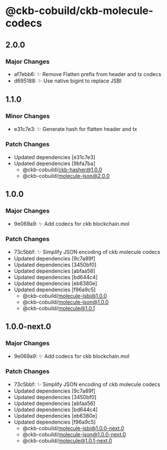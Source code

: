 # @ckb-cobuild/ckb-molecule-codecs

## 2.0.0

### Major Changes

- af7ebb6: :sparkles: Remove Flatten prefix from header and tx codecs
- d695188: :sparkles: Use native bigint to replace JSBI

## 1.1.0

### Minor Changes

- e31c7e3: :sparkles: Generate hash for flatten header and tx

### Patch Changes

- Updated dependencies [e31c7e3]
- Updated dependencies [9bfa7ba]
  - @ckb-cobuild/ckb-hasher@1.0.0
  - @ckb-cobuild/molecule-json@2.0.0

## 1.0.0

### Major Changes

- 9e069a9: :sparkles: Add codecs for ckb blockchain.mol

### Patch Changes

- 73c5bbf: :sparkles: Simplify JSON encoding of ckb molecule codecs
- Updated dependencies [9c7a89f]
- Updated dependencies [3450bf0]
- Updated dependencies [abfaa56]
- Updated dependencies [bd644c4]
- Updated dependencies [eb6380e]
- Updated dependencies [f96a9c5]
  - @ckb-cobuild/molecule-jsbi@1.0.0
  - @ckb-cobuild/molecule-json@1.0.0
  - @ckb-cobuild/molecule@1.0.1

## 1.0.0-next.0

### Major Changes

- 9e069a9: :sparkles: Add codecs for ckb blockchain.mol

### Patch Changes

- 73c5bbf: :sparkles: Simplify JSON encoding of ckb molecule codecs
- Updated dependencies [9c7a89f]
- Updated dependencies [3450bf0]
- Updated dependencies [abfaa56]
- Updated dependencies [bd644c4]
- Updated dependencies [eb6380e]
- Updated dependencies [f96a9c5]
  - @ckb-cobuild/molecule-jsbi@1.0.0-next.0
  - @ckb-cobuild/molecule-json@1.0.0-next.0
  - @ckb-cobuild/molecule@1.0.1-next.0
